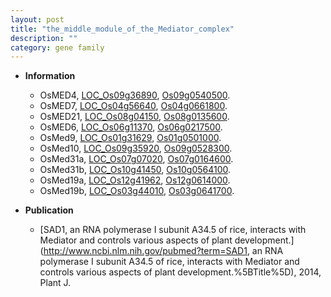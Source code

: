 ```yaml
---
layout: post
title: "the_middle_module_of_the_Mediator_complex"
description: ""
category: gene family
---
```


* **Information**  
    + OsMED4, [LOC_Os09g36890](http://rice.plantbiology.msu.edu/cgi-bin/ORF_infopage.cgi?orf=LOC_Os09g36890), [Os09g0540500](http://rapdb.dna.affrc.go.jp/viewer/gbrowse_details/irgsp1?name=Os09g0540500).
    + OsMED7, [LOC_Os04g56640](http://rice.plantbiology.msu.edu/cgi-bin/ORF_infopage.cgi?orf=LOC_Os04g56640), [Os04g0661800](http://rapdb.dna.affrc.go.jp/viewer/gbrowse_details/irgsp1?name=Os04g0661800).
    + OsMED21, [LOC_Os08g04150](http://rice.plantbiology.msu.edu/cgi-bin/ORF_infopage.cgi?orf=LOC_Os08g04150), [Os08g0135600](http://rapdb.dna.affrc.go.jp/viewer/gbrowse_details/irgsp1?name=Os08g0135600).
    + OsMED6, [LOC_Os06g11370](http://rice.plantbiology.msu.edu/cgi-bin/ORF_infopage.cgi?orf=LOC_Os06g11370), [Os06g0217500](http://rapdb.dna.affrc.go.jp/viewer/gbrowse_details/irgsp1?name=Os06g0217500).
    + OsMed9, [LOC_Os01g31629](http://rice.plantbiology.msu.edu/cgi-bin/ORF_infopage.cgi?orf=LOC_Os01g31629), [Os01g0501000](http://rapdb.dna.affrc.go.jp/viewer/gbrowse_details/irgsp1?name=Os01g0501000).
    + OsMed10, [LOC_Os09g35920](http://rice.plantbiology.msu.edu/cgi-bin/ORF_infopage.cgi?orf=LOC_Os09g35920), [Os09g0528300](http://rapdb.dna.affrc.go.jp/viewer/gbrowse_details/irgsp1?name=Os09g0528300).
    + OsMed31a, [LOC_Os07g07020](http://rice.plantbiology.msu.edu/cgi-bin/ORF_infopage.cgi?orf=LOC_Os07g07020), [Os07g0164600](http://rapdb.dna.affrc.go.jp/viewer/gbrowse_details/irgsp1?name=Os07g0164600).
    + OsMed31b, [LOC_Os10g41450](http://rice.plantbiology.msu.edu/cgi-bin/ORF_infopage.cgi?orf=LOC_Os10g41450), [Os10g0564100](http://rapdb.dna.affrc.go.jp/viewer/gbrowse_details/irgsp1?name=Os10g0564100).
    + OsMed19a, [LOC_Os12g41962](http://rice.plantbiology.msu.edu/cgi-bin/ORF_infopage.cgi?orf=LOC_Os12g41962), [Os12g0614000](http://rapdb.dna.affrc.go.jp/viewer/gbrowse_details/irgsp1?name=Os12g0614000).
    + OsMed19b, [LOC_Os03g44010](http://rice.plantbiology.msu.edu/cgi-bin/ORF_infopage.cgi?orf=LOC_Os03g44010), [Os03g0641700](http://rapdb.dna.affrc.go.jp/viewer/gbrowse_details/irgsp1?name=Os03g0641700).

* **Publication**  
    + [SAD1, an RNA polymerase I subunit A34.5 of rice, interacts with Mediator and controls various aspects of plant development.](http://www.ncbi.nlm.nih.gov/pubmed?term=SAD1, an RNA polymerase I subunit A34.5 of rice, interacts with Mediator and controls various aspects of plant development.%5BTitle%5D), 2014, Plant J.


